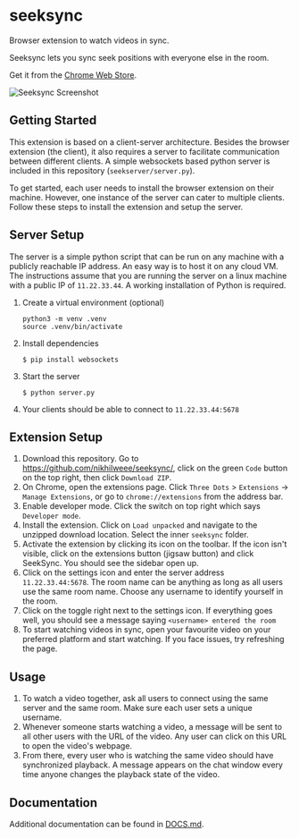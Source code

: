 # seeksync

Browser extension to watch videos in sync.

Seeksync lets you sync seek positions with everyone else in the room.

Get it from the
[Chrome Web Store](https://chromewebstore.google.com/detail/seeksync/jlofdbpgmgeokldbfhlcihikebgmpnoa?hl=en).

![Seeksync Screenshot](https://i.imgur.com/PeMSkZK.jpg)

## Getting Started

This extension is based on a client-server architecture. Besides the browser
extension (the client), it also requires a server to facilitate communication
between different clients. A simple websockets based python server is included
in this repository (`seekserver/server.py`).

To get started, each user needs to install the browser extension on their
machine. However, one instance of the server can cater to multiple clients.
Follow these steps to install the extension and setup the server.

## Server Setup

The server is a simple python script that can be run on any machine with a
publicly reachable IP address. An easy way is to host it on any cloud VM. The
instructions assume that you are running the server on a linux machine with a
public IP of `11.22.33.44`. A working installation of Python is required.

1. Create a virtual environment (optional)

   ```console
   python3 -m venv .venv
   source .venv/bin/activate
   ```

2. Install dependencies

   ```console
   $ pip install websockets
   ```

3. Start the server

   ```console
   $ python server.py
   ```

4. Your clients should be able to connect to `11.22.33.44:5678`

## Extension Setup

1. Download this repository. Go to https://github.com/nikhilweee/seeksync/,
   click on the green `Code` button on the top right, then click `Download ZIP`.
2. On Chrome, open the extensions page. Click `Three Dots` > `Extensions` ->
   `Manage Extensions`, or go to `chrome://extensions` from the address bar.
3. Enable developer mode. Click the switch on top right which says
   `Developer mode`.
4. Install the extension. Click on `Load unpacked` and navigate to the unzipped
   download location. Select the inner `seeksync` folder.
5. Activate the extension by clicking its icon on the toolbar. If the icon isn't
   visible, click on the extensions button (jigsaw button) and click SeekSync.
   You should see the sidebar open up.
6. Click on the settings icon and enter the server address `11.22.33.44:5678`.
   The room name can be anything as long as all users use the same room name.
   Choose any username to identify yourself in the room.
7. Click on the toggle right next to the settings icon. If everything goes well,
   you should see a message saying `<username> entered the room`
8. To start watching videos in sync, open your favourite video on your preferred
   platform and start watching. If you face issues, try refreshing the page.

## Usage

1. To watch a video together, ask all users to connect using the same server and
   the same room. Make sure each user sets a unique username.
2. Whenever someone starts watching a video, a message will be sent to all other
   users with the URL of the video. Any user can click on this URL to open the
   video's webpage.
3. From there, every user who is watching the same video should have
   synchronized playback. A message appears on the chat window every time anyone
   changes the playback state of the video.

## Documentation

Additional documentation can be found in [DOCS.md](DOCS.md).
